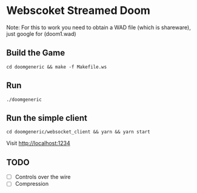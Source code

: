 # Webscoket Streamed Doom

Note: For this to work you need to obtain a WAD file (which is shareware),
just google for (doom1.wad)

## Build the Game

`cd doomgeneric && make -f Makefile.ws`

## Run

`./doomgeneric`

## Run the simple client

`cd doomgeneric/websocket_client && yarn && yarn start`

Visit [http://localhost:1234](http://localhost:1234)

## TODO

- [ ] Controls over the wire
- [ ] Compression
